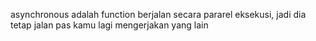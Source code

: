 asynchronous adalah function berjalan secara pararel eksekusi, jadi dia tetap jalan pas kamu lagi mengerjakan yang lain